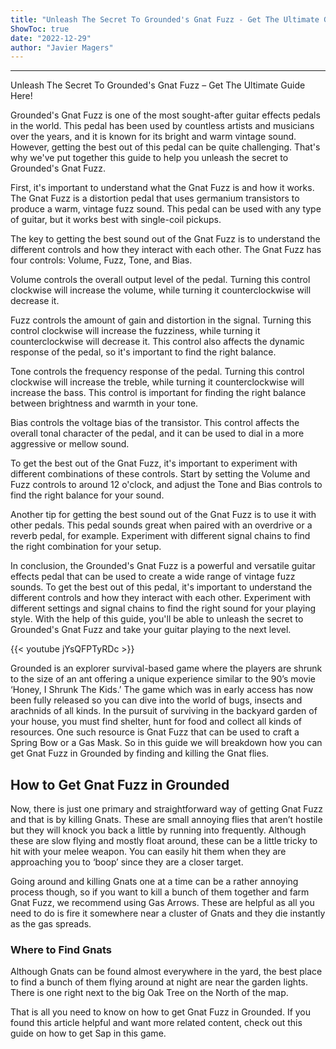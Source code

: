 ```yaml
---
title: "Unleash The Secret To Grounded's Gnat Fuzz - Get The Ultimate Guide Here!"
ShowToc: true 
date: "2022-12-29"
author: "Javier Magers"
---
```

*****
Unleash The Secret To Grounded's Gnat Fuzz – Get The Ultimate Guide Here!

Grounded's Gnat Fuzz is one of the most sought-after guitar effects pedals in the world. This pedal has been used by countless artists and musicians over the years, and it is known for its bright and warm vintage sound. However, getting the best out of this pedal can be quite challenging. That's why we've put together this guide to help you unleash the secret to Grounded's Gnat Fuzz.

First, it's important to understand what the Gnat Fuzz is and how it works. The Gnat Fuzz is a distortion pedal that uses germanium transistors to produce a warm, vintage fuzz sound. This pedal can be used with any type of guitar, but it works best with single-coil pickups.

The key to getting the best sound out of the Gnat Fuzz is to understand the different controls and how they interact with each other. The Gnat Fuzz has four controls: Volume, Fuzz, Tone, and Bias.

Volume controls the overall output level of the pedal. Turning this control clockwise will increase the volume, while turning it counterclockwise will decrease it.

Fuzz controls the amount of gain and distortion in the signal. Turning this control clockwise will increase the fuzziness, while turning it counterclockwise will decrease it. This control also affects the dynamic response of the pedal, so it's important to find the right balance.

Tone controls the frequency response of the pedal. Turning this control clockwise will increase the treble, while turning it counterclockwise will increase the bass. This control is important for finding the right balance between brightness and warmth in your tone.

Bias controls the voltage bias of the transistor. This control affects the overall tonal character of the pedal, and it can be used to dial in a more aggressive or mellow sound.

To get the best out of the Gnat Fuzz, it's important to experiment with different combinations of these controls. Start by setting the Volume and Fuzz controls to around 12 o'clock, and adjust the Tone and Bias controls to find the right balance for your sound.

Another tip for getting the best sound out of the Gnat Fuzz is to use it with other pedals. This pedal sounds great when paired with an overdrive or a reverb pedal, for example. Experiment with different signal chains to find the right combination for your setup.

In conclusion, the Grounded's Gnat Fuzz is a powerful and versatile guitar effects pedal that can be used to create a wide range of vintage fuzz sounds. To get the best out of this pedal, it's important to understand the different controls and how they interact with each other. Experiment with different settings and signal chains to find the right sound for your playing style. With the help of this guide, you'll be able to unleash the secret to Grounded's Gnat Fuzz and take your guitar playing to the next level.

{{< youtube jYsQFPTyRDc >}} 



Grounded is an explorer survival-based game where the players are shrunk to the size of an ant offering a unique experience similar to the 90’s movie ‘Honey, I Shrunk The Kids.’ The game which was in early access has now been fully released so you can dive into the world of bugs, insects and arachnids of all kinds. In the pursuit of surviving in the backyard garden of your house, you must find shelter, hunt for food and collect all kinds of resources. One such resource is Gnat Fuzz that can be used to craft a Spring Bow or a Gas Mask. So in this guide we will breakdown how you can get Gnat Fuzz in Grounded by finding and killing the Gnat flies.
 
## How to Get Gnat Fuzz in Grounded
 
Now, there is just one primary and straightforward way of getting Gnat Fuzz and that is by killing Gnats. These are small annoying flies that aren’t hostile but they will knock you back a little by running into frequently. Although these are slow flying and mostly float around, these can be a little tricky to hit with your melee weapon. You can easily hit them when they are approaching you to ‘boop’ since they are a closer target.
 

 
Going around and killing Gnats one at a time can be a rather annoying process though, so if you want to kill a bunch of them together and farm Gnat Fuzz, we recommend using Gas Arrows. These are helpful as all you need to do is fire it somewhere near a cluster of Gnats and they die instantly as the gas spreads.
 
### Where to Find Gnats
 
Although Gnats can be found almost everywhere in the yard, the best place to find a bunch of them flying around at night are near the garden lights. There is one right next to the big Oak Tree on the North of the map.
 
That is all you need to know on how to get Gnat Fuzz in Grounded. If you found this article helpful and want more related content, check out this guide on how to get Sap in this game.




